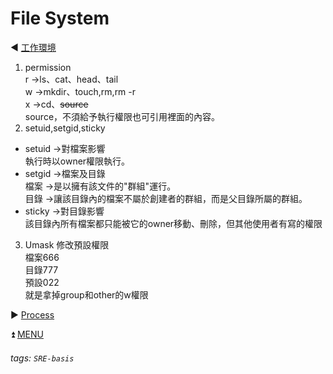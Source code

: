 # File System
:arrow_backward: [工作環境](https://github.com/ict39/SRE-basis/blob/main/env.md)  
1. permission  
r ->ls、cat、head、tail  
w ->mkdir、touch,rm,rm -r  
x ->cd、~~source~~  
source，不須給予執行權限也可引用裡面的內容。  
2. setuid,setgid,sticky  
* setuid ->對檔案影響  
執行時以owner權限執行。  
* setgid ->檔案及目錄  
檔案 ->是以擁有該文件的"群組"運行。  
目錄 ->讓該目錄內的檔案不屬於創建者的群組，而是父目錄所屬的群組。  
* sticky ->對目錄影響  
該目錄內所有檔案都只能被它的owner移動、刪除，但其他使用者有寫的權限  
3. Umask 修改預設權限  
檔案666  
目錄777  
預設022  
就是拿掉group和other的w權限  

:arrow_forward: [Process]()  

:arrow_double_up: [MENU](https://github.com/ict39/SRE-basis/blob/main/README.md)  

###### tags: `SRE-basis`